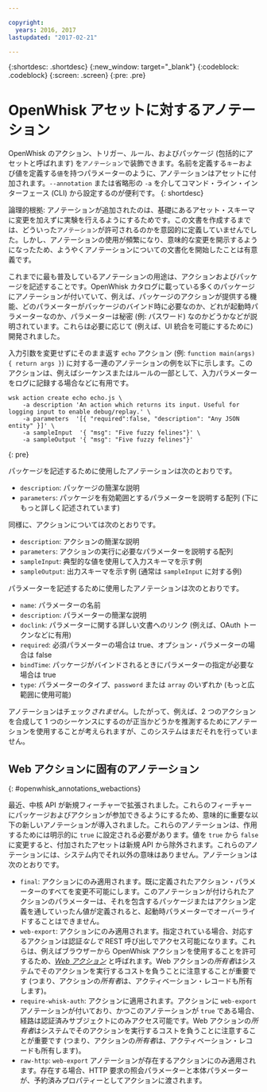 ```yaml
---

copyright:
  years: 2016, 2017
lastupdated: "2017-02-21"

---
```


{:shortdesc: .shortdesc}
{:new_window: target="_blank"}
{:codeblock: .codeblock}
{:screen: .screen}
{:pre: .pre}

# OpenWhisk アセットに対するアノテーション

OpenWhisk のアクション、トリガー、ルール、およびパッケージ (包括的にアセットと呼ばれます) を`アノテーション`で装飾できます。名前を定義する`キー`および値を定義する`値`を持つパラメーターのように、アノテーションはアセットに付加されます。`--annotation` または省略形の `-a` を介してコマンド・ライン・インターフェース (CLI) から設定するのが便利です。
{: shortdesc}

論理的根拠: アノテーションが追加されたのは、基礎にあるアセット・スキーマに変更を加えずに実験を行えるようにするためです。この文書を作成するまでは、どういった`アノテーション`が許可されるのかを意図的に定義していませんでした。しかし、アノテーションの使用が頻繁になり、意味的な変更を開示するようになったため、ようやくアノテーションについての文書化を開始したことは有意義です。

これまでに最も普及しているアノテーションの用途は、アクションおよびパッケージを記述することです。OpenWhisk カタログに載っている多くのパッケージにアノテーションが付いていて、例えば、パッケージのアクションが提供する機能、どのパラメーターがパッケージのバインド時に必要なのか、どれが起動時パラメーターなのか、パラメーターは秘密 (例: パスワード) なのかどうかなどが説明されています。これらは必要に応じて (例えば、UI 統合を可能にするために) 開発されました。

入力引数を変更せずにそのまま返す `echo` アクション (例: `function main(args) { return args }`) に対する一連のアノテーションの例を以下に示します。このアクションは、例えばシーケンスまたはルールの一部として、入力パラメーターをログに記録する場合などに有用です。

```
wsk action create echo echo.js \
    -a description 'An action which returns its input. Useful for logging input to enable debug/replay.' \
    -a parameters  '[{ "required":false, "description": "Any JSON entity" }]' \
    -a sampleInput  '{ "msg": "Five fuzzy felines"}' \
    -a sampleOutput '{ "msg": "Five fuzzy felines"}'
```
{: pre}

パッケージを記述するために使用したアノテーションは次のとおりです。

- `description`: パッケージの簡潔な説明
- `parameters`: パッケージを有効範囲とするパラメーターを説明する配列 (下にもっと詳しく記述されています)

同様に、アクションについては次のとおりです。 

- `description`: アクションの簡潔な説明
- `parameters`: アクションの実行に必要なパラメーターを説明する配列
- `sampleInput`: 典型的な値を使用して入力スキーマを示す例
- `sampleOutput`: 出力スキーマを示す例 (通常は `sampleInput` に対する例)

パラメーターを記述するために使用したアノテーションは次のとおりです。

- `name`: パラメーターの名前
- `description`: パラメーターの簡潔な説明
- `doclink`: パラメーターに関する詳しい文書へのリンク (例えば、OAuth トークンなどに有用) 
- `required`: 必須パラメーターの場合は true、オプション・パラメーターの場合は false 
- `bindTime`: パッケージがバインドされるときにパラメーターの指定が必要な場合は true 
- `type`: パラメーターのタイプ、`password` または `array` のいずれか (もっと広範囲に使用可能)

アノテーションはチェック*されません*。したがって、例えば、2 つのアクションを合成して 1 つのシーケンスにするのが正当かどうかを推測するためにアノテーションを使用することが考えられますが、このシステムはまだそれを行っていません。

## Web アクションに固有のアノテーション
{: #openwhisk_annotations_webactions}

最近、中核 API が新規フィーチャーで拡張されました。これらのフィーチャーにパッケージおよびアクションが参加できるようにするため、意味的に重要な以下の新しいアノテーションが導入されました。これらのアノテーションは、作用するためには明示的に `true` に設定される必要があります。値を `true` から `false` に変更すると、付加されたアセットは新規 API から除外されます。これらのアノテーションには、システム内でそれ以外の意味はありません。アノテーションは次のとおりです。

- `final`: アクションにのみ適用されます。既に定義されたアクション・パラメーターのすべてを変更不可能にします。このアノテーションが付けられたアクションのパラメーターは、それを包含するパッケージまたはアクション定義を通していったん値が定義されると、起動時パラメーターでオーバーライドすることはできません。
- `web-export`: アクションにのみ適用されます。指定されている場合、対応するアクションは認証*なしで* REST 呼び出しでアクセス可能になります。これらは、例えばブラウザーから OpenWhisk アクションを使用することを許可するため、[*Web アクション*](openwhisk_webactions.html) と呼ばれます。Web アクションの*所有者*はシステムでそのアクションを実行するコストを負うことに注意することが重要です (つまり、アクションの*所有者*は、アクティベーション・レコードも所有します)。
- `require-whisk-auth`: アクションに適用されます。アクションに `web-export` アノテーションが付いており、かつこのアノテーションが `true` である場合、経路は認証済みサブジェクトにのみアクセス可能です。Web アクションの*所有者*はシステムでそのアクションを実行するコストを負うことに注意することが重要です (つまり、アクションの*所有者*は、アクティベーション・レコードも所有します)。
- `raw-http`: `web-export` アノテーションが存在するアクションにのみ適用されます。存在する場合、HTTP 要求の照会パラメーターと本体パラメーターが、予約済みプロパティーとしてアクションに渡されます。

